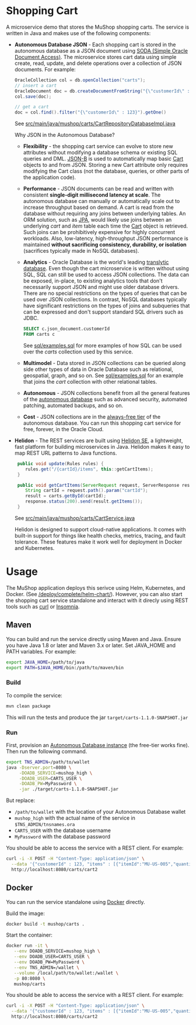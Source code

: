 
# Shopping Cart

A microservice demo that stores the MuShop shopping carts. The service is written in Java and makes use of the following components:

  * **Autonomous Database JSON** - Each shopping cart is stored in the autonomous database as a JSON document using [SODA (Simple Oracle Document Access)](https://docs.oracle.com/en/database/oracle/simple-oracle-document-access/).  The microservice stores cart data using simple create, read, update, and delete operations over a collection of JSON documents.  For example:
    ```Java
    OracleCollection col = db.openCollection("carts");
    // insert a cart
    OracleDocument doc = db.createDocumentFromString("{\"customerId\" : 123, \"items\" : [...] }")
    col.save(doc);

    // get a cart
    doc = col.find().filter("{\"customerId\" : 123}").getOne()
    ```

    See [src/main/java/mushop/carts/CartRepositoryDatabaseImpl.java](src/main/java/mushop/carts/CartRepositoryDatabaseImpl.java)

    Why JSON in the Autonomous Database?

    * **Flexibility** - the shopping cart service can evolve to store new attributes without modifying a database schema or existing SQL queries and DML.  [JSON-B](http://json-b.net/) is used to automatically map basic [Cart](src/main/java/mushop/carts/Cart.java) objects to and from JSON. Storing a new Cart attribute only requires modifying the Cart class (not the database, queries, or other parts of the application code).

    * **Performance** - JSON documents can be read and written with consistent **single-digit millisecond latency at scale**. The autonomous database can manually or automatically scale out to increase throughput based on demand.  A cart is read from the database without requiring any joins between underlying tables.  An ORM solution, such as [JPA](https://en.wikipedia.org/wiki/Java_Persistence_API), would likely use joins between an underlying _cart_ and _item_ table each time the [Cart](src/main/java/mushop/carts/Cart.java) object is retrieved.  Such joins can be prohibitively expensive for highly concurrent workloads. Also, low-latency, high-throughput JSON performance is maintained **without sacrificing consistency, durability, or isolation** (sacrifices typically made in NoSQL databases).

    * **Analytics** - Oracle Database is the world's leading [translytic database](https://blogs.oracle.com/database/oracle-1-in-forresters-translytical-data-platforms-wave-v2).  Even though the cart microservice is written without using SQL, SQL can still be used to access JSON collections.  The data can be exposed, in-place, to existing analytics tools that don't necessarily support JSON and might use older database drivers.  There are no special restrictions on the types of queries that can be used over JSON collections.  In contrast, NoSQL databases typically have significant restrictions on the types of joins and subqueries that can be expressed and don't support standard SQL drivers such as JDBC.

      ```SQL
      SELECT c.json_document.customerId
      FROM carts c
      ```
      See [sql/examples.sql](sql/examples.sql) for more examples of how SQL can be used over the _carts_ collection used by this service.

    * **Multimodel** - Data stored in JSON collections can be queried along side other types of data in Oracle Database such as relational, geospatial, graph, and so on.  See [sql/examples.sql](sql/examples.sql) for an example that joins the _cart_ collection with other relational tables.

    * **Autonomous** - JSON collections benefit from all the general features of the [autonomous database](https://www.oracle.com/database/what-is-autonomous-database.html) such as advanced security, automated patching, automated backups, and so on.

    * **Cost** - JSON collections are in the [always-free tier](https://www.oracle.com/cloud/free/) of the autonomous database.  You can run this shopping cart service for free, forever, in the Oracle Cloud.

  * **Helidon** - The REST services are built using [Helidon SE](https://helidon.io/), a lightweight, fast platform for building microservices in Java.  Helidon makes it easy to map REST URL patterns to Java functions.

    ```java
     public void update(Rules rules) {
        rules.get("/{cartId}/items", this::getCartItems);
     }

     public void getCartItems(ServerRequest request, ServerResponse response) {
        String cartId = request.path().param("cartId");
        result = carts.getById(cartId);
        response.status(200).send(result.getItems());
     }
     ```
     See [src/main/java/mushop/carts/CartService.java](src/main/java/mushop/carts/CartService.java)

     Helidon is designed to support cloud-native applications. It comes with built-in support for things like health checks, metrics, tracing, and fault tolerance.  These features make it work well for deployment in Docker and Kubernetes.

# Usage

The MuShop application deploys this serivce using Helm, Kubernetes, and Docker. (See
[/deploy/complete/helm-chart/](https://github.com/oracle-quickstart/oci-cloudnative/tree/master/deploy/complete/helm-chart)).  However, you can also start the shopping cart service standalone and interact with it direcly using REST tools such as [curl](https://curl.haxx.se/) or [Insomnia](https://insomnia.rest/).

## Maven

You can build and run the service directly using Maven and Java. Ensure you have Java 1.8 or later and Maven 3.x or later.  Set JAVA_HOME and PATH variables.  For example:
```bash
export JAVA_HOME=/path/to/java
export PATH=$JAVA_HOME/bin:/path/to/maven/bin
```

### Build
To compile the service:

```bash
mvn clean package
```
This will run the tests and produce the jar `target/carts-1.1.0-SNAPSHOT.jar`

### Run

First, provision an [Autonomous Database instance](https://www.oracle.com/cloud/free/) (the free-tier works fine).  Then run the following command.

```bash
export TNS_ADMIN=/path/to/wallet
java -Dserver.port=8080 \
     -DOADB_SERVICE=mushop_high \
     -DOADB_USER=CARTS_USER \
     -DOADB_PW=MyPassword \
     -jar ./target/carts-1.1.0-SNAPSHOT.jar
```
But replace:
* `/path/to/wallet` with the location of your Autonomous Database wallet
* `mushop_high` with the actual name of the service in `$TNS_ADMIN/tnsnames.ora`
* `CARTS_USER` with the database username
* `MyPassword` with the database password

You should be able to access the service with a REST client.  For example:
```bash
curl -i -X POST -H "Content-Type: application/json" \
  --data '{"customerId" : 123, "items" : [{"itemId":"MU-US-005","quantity":1,"unitPrice":9.5}]}' \
  http://localhost:8080/carts/cart2
```
## Docker

You can run the service standalone using [Docker](http://docker.com) directly.

Build the image:
```bash
docker build -t mushop/carts .
```

Start the container:
```bash
docker run -it \
   --env DOADB_SERVICE=mushop_high \
   --env DOADB_USER=CARTS_USER \
   --env DOADB_PW=MyPassword \
   --env TNS_ADMIN=/wallet \
   --volume /local/path/to/wallet:/wallet \
   -p 80:8080 \
   mushop/carts
```

You should be able to access the service with a REST client.  For example:
```bash
curl -i -X POST -H "Content-Type: application/json" \
  --data '{"customerId" : 123, "items" : [{"itemId":"MU-US-005","quantity":1,"unitPrice":9.5}]}' \
  http://localhost:8080/carts/cart2
```
